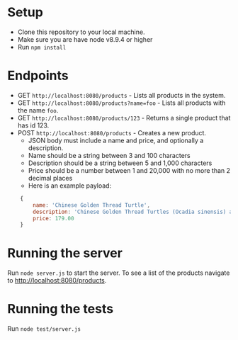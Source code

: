 # Setup

 * Clone this repository to your local machine.
 * Make sure you are have node v8.9.4 or higher
 * Run `npm install` 
 
# Endpoints
* GET `http://localhost:8080/products` - Lists all products in the system.
* GET `http://localhost:8080/products?name=foo` - Lists all products with the name `foo`.
* GET `http://localhost:8080/products/123` - Returns a single product that has id 123.
* POST `http://localhost:8080/products` - Creates a new product.
    * JSON body must include a name and price, and optionally a description.
    * Name should be a string between 3 and 100 characters
    * Description should be a string between 5 and 1,000 characters
    * Price should be a number between 1 and 20,000 with no more than 2 decimal places
    * Here is an example payload:

```javascript
    {
        name: 'Chinese Golden Thread Turtle',
        description: 'Chinese Golden Thread Turtles (Ocadia sinensis) are found in the lowland swamps, ponds and marshes of southern China, Taiwan and North Vietnam. They are well known for their very pretty yellow green to golden head and neck stripes, Golden Thread turtles are very active swimmers and bask frequently.',
        price: 179.00
    }
```

# Running the server
Run `node server.js` to start the server.
To see a list of the products navigate to <http://localhost:8080/products>.

# Running the tests
Run `node test/server.js`
